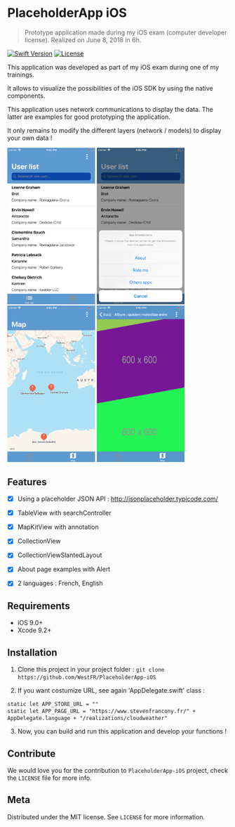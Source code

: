 # PlaceholderApp iOS
> Prototype application made during my iOS exam (computer developer license). Realized on June 8, 2018 in 6h.

[![Swift Version][swift-image-4]][swift-url]
[![License][license-image]][license-url]


This application was developed as part of my iOS exam during one of my trainings.

It allows to visualize the possibilities of the iOS SDK by using the native components.

This application uses network communications to display the data. The latter are examples for good prototyping the application.

It only remains to modify the different layers (network / models) to display your own data !

<img src="screens/1-UserList.png" width="200">  <img src="screens/2-Alerts.png" width="200">  <img src="screens/3-Map.png" width="200"> <img src="screens/4-PhotoGallery.png" width="200">


## Features

- [x] Using a placeholder JSON API : http://jsonplaceholder.typicode.com/
- [x] TableView with searchController
- [x] MapKitView with annotation
- [x] CollectionView
- [x] CollectionViewSlantedLayout
- [x] About page examples with Alert
- [x] 2 languages : French, English


## Requirements

- iOS 9.0+
- Xcode 9.2+


## Installation

1. Clone this project in your project folder : `git clone https://github.com/WestFR/PlaceholderApp-iOS`

2. If you want costumize URL, see again 'AppDelegate.swift' class :
```
static let APP_STORE_URL = ""
static let APP_PAGE_URL = "https://www.stevenfrancony.fr/" + AppDelegate.language + "/realizations/cloudweather"
```

3. Now, you can build and run this application and develop your functions !


## Contribute

We would love you for the contribution to ``PlaceholderApp-iOS`` project, check the ``LICENSE`` file for more info.


## Meta

Distributed under the MIT license. See ``LICENSE`` for more information.


[swift-image-4]:https://img.shields.io/badge/swift-4.0-orange.svg
[swift-url]: https://swift.org/

[license-image]: https://img.shields.io/badge/License-MIT-blue.svg
[license-url]: LICENSE